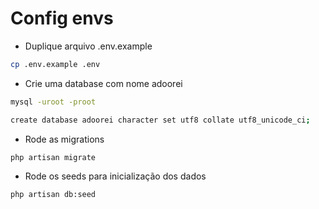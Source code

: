 # Config envs
- Duplique arquivo .env.example
```sh
cp .env.example .env
```
- Crie uma database com nome adoorei

```sh
mysql -uroot -proot
```

```sh
create database adoorei character set utf8 collate utf8_unicode_ci;
```

- Rode as migrations
```sh
php artisan migrate
```

- Rode os seeds para inicialização dos dados
```sh
php artisan db:seed
```
